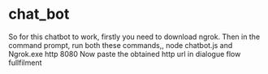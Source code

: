 # chat_bot
So for this chatbot to work, firstly you need to download ngrok.
Then in the command prompt, run both these commands,, node chatbot.js and Ngrok.exe http 8080
Now paste the obtained http url in dialogue flow fullfilment

